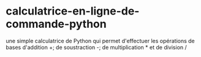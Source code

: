 # calculatrice-en-ligne-de-commande-python
une simple calculatrice de Python qui permet d'effectuer les opérations de bases d'addition +; de soustraction -; de multiplication * et de division /
